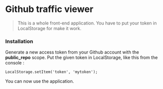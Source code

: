 # Github traffic viewer

> This is a whole front-end application. You have to put your token in LocalStorage for make it work.

### Installation

Generate a new access token from your Github account with the **public_repo** scope. Put the given token in LocalStorage, like this from the console :

`LocalStorage.setItem('token', 'mytoken');`

You can now use the application.

